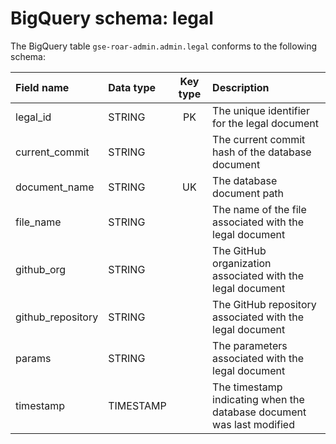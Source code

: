 # BigQuery schema: legal

The BigQuery table `gse-roar-admin.admin.legal` conforms to the following schema:

| Field name        | Data type | Key type | Description                                                           |
| :---------------- | :-------- | :------: | :-------------------------------------------------------------------- |
| legal_id          | STRING    |    PK    | The unique identifier for the legal document                          |
| current_commit    | STRING    |          | The current commit hash of the database document                      |
| document_name     | STRING    |    UK    | The database document path                                            |
| file_name         | STRING    |          | The name of the file associated with the legal document               |
| github_org        | STRING    |          | The GitHub organization associated with the legal document            |
| github_repository | STRING    |          | The GitHub repository associated with the legal document              |
| params            | STRING    |          | The parameters associated with the legal document                     |
| timestamp         | TIMESTAMP |          | The timestamp indicating when the database document was last modified |
